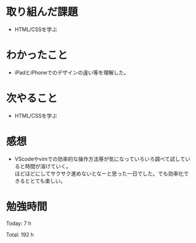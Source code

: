 # 取り組んだ課題
- HTML/CSSを学ぶ

# わかったこと
- iPadとiPhoneでのデザインの違い等を理解した。
  
# 次やること
- HTML/CSSを学ぶ

# 感想
- VScodeやvimでの効率的な操作方法等が気になっていろいろ調べて試していると時間が溶けていく。  
ほどほどにしてサクサク進めないとなーと思った一日でした。でも効率化できるととても楽しい。

# 勉強時間
Today: 7 h

Total: 192 h
